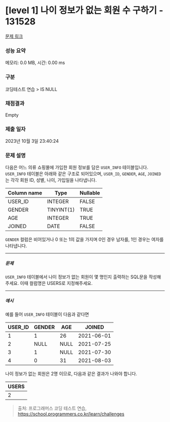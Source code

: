 # [level 1] 나이 정보가 없는 회원 수 구하기 - 131528 

[문제 링크](https://school.programmers.co.kr/learn/courses/30/lessons/131528) 

### 성능 요약

메모리: 0.0 MB, 시간: 0.00 ms

### 구분

코딩테스트 연습 > IS NULL

### 채점결과

Empty

### 제출 일자

2023년 10월 3일 23:40:24

### 문제 설명

<p style="user-select: auto;">다음은 어느 의류 쇼핑몰에 가입한 회원 정보를 담은 <code style="user-select: auto;">USER_INFO</code> 테이블입니다. <code style="user-select: auto;">USER_INFO</code> 테이블은 아래와 같은 구조로 되어있으며, <code style="user-select: auto;">USER_ID</code>, <code style="user-select: auto;">GENDER</code>, <code style="user-select: auto;">AGE</code>, <code style="user-select: auto;">JOINED</code>는 각각 회원 ID, 성별, 나이, 가입일을 나타냅니다.</p>
<table class="table" style="user-select: auto;">
        <thead style="user-select: auto;"><tr style="user-select: auto;">
<th style="user-select: auto;">Column name</th>
<th style="user-select: auto;">Type</th>
<th style="user-select: auto;">Nullable</th>
</tr>
</thead>
        <tbody style="user-select: auto;"><tr style="user-select: auto;">
<td style="user-select: auto;">USER_ID</td>
<td style="user-select: auto;">INTEGER</td>
<td style="user-select: auto;">FALSE</td>
</tr>
<tr style="user-select: auto;">
<td style="user-select: auto;">GENDER</td>
<td style="user-select: auto;">TINYINT(1)</td>
<td style="user-select: auto;">TRUE</td>
</tr>
<tr style="user-select: auto;">
<td style="user-select: auto;">AGE</td>
<td style="user-select: auto;">INTEGER</td>
<td style="user-select: auto;">TRUE</td>
</tr>
<tr style="user-select: auto;">
<td style="user-select: auto;">JOINED</td>
<td style="user-select: auto;">DATE</td>
<td style="user-select: auto;">FALSE</td>
</tr>
</tbody>
      </table>
<p style="user-select: auto;"><code style="user-select: auto;">GENDER</code> 컬럼은 비어있거나 0 또는 1의 값을 가지며 0인 경우 남자를, 1인 경우는 여자를 나타냅니다.</p>

<hr style="user-select: auto;">

<h5 style="user-select: auto;">문제</h5>

<p style="user-select: auto;"><code style="user-select: auto;">USER_INFO</code> 테이블에서 나이 정보가 없는 회원이 몇 명인지 출력하는 SQL문을 작성해주세요. 이때 컬럼명은 USERS로 지정해주세요.</p>

<hr style="user-select: auto;">

<h5 style="user-select: auto;">예시</h5>

<p style="user-select: auto;">예를 들어 <code style="user-select: auto;">USER_INFO</code> 테이블이 다음과 같다면</p>
<table class="table" style="user-select: auto;">
        <thead style="user-select: auto;"><tr style="user-select: auto;">
<th style="user-select: auto;">USER_ID</th>
<th style="user-select: auto;">GENDER</th>
<th style="user-select: auto;">AGE</th>
<th style="user-select: auto;">JOINED</th>
</tr>
</thead>
        <tbody style="user-select: auto;"><tr style="user-select: auto;">
<td style="user-select: auto;">1</td>
<td style="user-select: auto;">1</td>
<td style="user-select: auto;">26</td>
<td style="user-select: auto;">2021-06-01</td>
</tr>
<tr style="user-select: auto;">
<td style="user-select: auto;">2</td>
<td style="user-select: auto;">NULL</td>
<td style="user-select: auto;">NULL</td>
<td style="user-select: auto;">2021-07-25</td>
</tr>
<tr style="user-select: auto;">
<td style="user-select: auto;">3</td>
<td style="user-select: auto;">1</td>
<td style="user-select: auto;">NULL</td>
<td style="user-select: auto;">2021-07-30</td>
</tr>
<tr style="user-select: auto;">
<td style="user-select: auto;">4</td>
<td style="user-select: auto;">0</td>
<td style="user-select: auto;">31</td>
<td style="user-select: auto;">2021-08-03</td>
</tr>
</tbody>
      </table>
<p style="user-select: auto;">나이 정보가 없는 회원은 2명 이므로, 다음과 같은 결과가 나와야 합니다.</p>
<table class="table" style="user-select: auto;">
        <thead style="user-select: auto;"><tr style="user-select: auto;">
<th style="user-select: auto;">USERS</th>
</tr>
</thead>
        <tbody style="user-select: auto;"><tr style="user-select: auto;">
<td style="user-select: auto;">2</td>
</tr>
</tbody>
      </table>

> 출처: 프로그래머스 코딩 테스트 연습, https://school.programmers.co.kr/learn/challenges